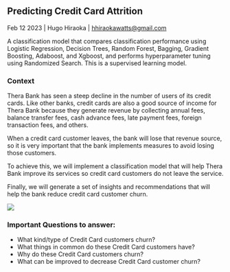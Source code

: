 ## Predicting Credit Card Attrition

Feb 12 2023 | Hugo Hiraoka | <hhiraokawatts@gmail.com>

A classification model that compares classification performance using Logistic Regression, Decision Trees, Random Forest, Bagging, Gradient Boosting, Adaboost, and Xgboost, and performs hyperparameter tuning using Randomized Search. This is a supervised learning model.

### Context

Thera Bank has seen a steep decline in the number of users of its credit cards. Like other banks, credit cards are also a good source of income for Thera Bank because they generate revenue by collecting annual fees, balance transfer fees, cash advance fees, late payment fees, foreign transaction fees, and others.

When a credit card customer leaves, the bank will lose that revenue source, so it is very important that the bank implements measures to avoid losing those customers.

To achieve this, we will implement a classification model that will help Thera Bank improve its services so credit card customers do not leave the service.

Finally, we will generate a set of insights and recommendations that will help the bank reduce credit card customer churn.

![](https://i.imgur.com/cJDIM9N.jpg)

### Important Questions to answer:

- What kind/type of Credit Card customers churn?
- What things in common do these Credit Card customers have?
- Why do these Credit Card customers churn?
- What can be improved to decrease Credit Card customer churn?
